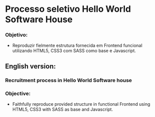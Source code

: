 # Processo seletivo Hello World Software House

### Objetivo:

* Reproduzir fielmente estrutura fornecida em Frontend funcional utilizando HTML5, CSS3 com SASS como base e Javascript.

## English version:

### Recruitment process in Hello World Software house

### Objective:

* Faithfully reproduce provided structure in functional Frontend using HTML5, CSS3 with SASS as base and Javascript.
